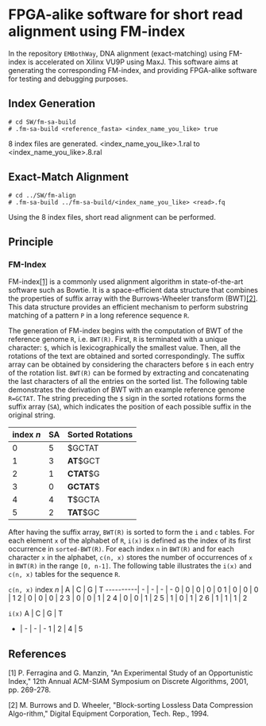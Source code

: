 # FPGA-alike software for short read alignment using FM-index 

In the repository `EMBothWay`, DNA alignment (exact-matching) using FM-index is accelerated on Xilinx VU9P using MaxJ. This software aims at generating the corresponding FM-index, and providing FPGA-alike software for testing and debugging purposes.

## Index Generation
```
# cd SW/fm-sa-build
# .fm-sa-build <reference_fasta> <index_name_you_like> true
```
8 index files are generated. <index_name_you_like>.1.ral to <index_name_you_like>.8.ral

## Exact-Match Alignment
```
# cd ../SW/fm-align
# .fm-sa-build ../fm-sa-build/<index_name_you_like> <read>.fq
```
Using the 8 index files, short read alignment can be performed.

## Principle
### FM-Index
FM-index[[1]](#1) is a commonly used alignment algorithm in state-of-the-art software such as Bowtie. It is a space-efficient data structure that combines the properties of suffix array with the Burrows-Wheeler transform (BWT)[[2]](#2). This data structure provides an efficient mechanism to perform substring matching of a pattern `P` in a long reference sequence `R`. 

The generation of FM-index begins with the computation of BWT of the reference genome `R`, i.e. `BWT(R)`.
First, `R` is terminated with a unique character: `$`, which is lexicographically the smallest value. Then, all the rotations of the text are obtained and sorted correspondingly. The suffix array can be obtained by considering the characters before `$` in each entry of the rotation list. `BWT(R)` can be formed by extracting and concatenating the last characters of all the entries on the sorted list. The following table demonstrates the derivation of BWT with an example reference genome `R=GCTAT`. The string preceding the `$` sign in the sorted rotations forms the suffix array (`SA`), which indicates the position of each possible suffix in the original string.

index *n* | SA | Sorted Rotations
------| ---| -----------
0 | 5 |  $GCTAT
1 | 3 |  **AT**$GCT
2 | 1 |  **CTAT**$G
3 | 0 |  **GCTAT**$
4 | 4 |  **T**$GCTA
5 | 2 |  **TAT**$GC

After having the suffix array, `BWT(R)` is sorted to form the `i` and `c` tables. For each element `x` of the alphabet of `R`, `i(x)` is defined as the index of its first occurrence in `sorted-BWT(R)`. For each index `n` in `BWT(R)` and for each character `x` in the alphabet, `c(n, x)` stores the number of occurrences of `x` in `BWT(R)` in the range `[0, n-1]`. The following table illustrates the `i(x)` and `c(n, x)` tables for the sequence `R`.

`c(n, x)`
index *n* | A | C | G | T
----------| - | - | - | -
0 | 0 | 0 | 0 | 0
1 | 0 | 0 | 0 | 1
2 | 0 | 0 | 0 | 2
3 | 0 | 0 | 1 | 2
4 | 0 | 0 | 1 | 2
5 | 1 | 0 | 1 | 2
6 | 1 | 1 | 1 | 2

`i(x)`
A | C | G | T
- | - | - | -
1 | 2 | 4 | 5

## References
<a id="1">[1]</a> 
 P. Ferragina and G. Manzin,
"An Experimental Study of an Opportunistic Index,"
12th Annual ACM-SIAM Symposium on Discrete Algorithms, 2001, pp. 269-278.

<a id="2">[2]</a> 
M. Burrows and D. Wheeler,
"Block-sorting Lossless Data Compression Algo-rithm,"
Digital Equipment Corporation, Tech. Rep., 1994.
